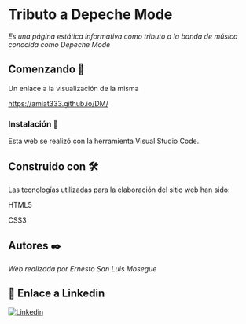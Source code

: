 # Tributo a Depeche Mode

_Es una página estática informativa como tributo a la banda de música conocida como Depeche Mode_

## Comenzando 🚀

Un enlace a la visualización de la misma

https://amiat333.github.io/DM/

### Instalación 🔧

Esta web se realizó con la herramienta Visual Studio Code.

## Construido con 🛠️

Las tecnologías utilizadas para la elaboración del sitio web han sido:

HTML5

CSS3

## Autores ✒️

_Web realizada por Ernesto San Luis Mosegue_

## 👋 Enlace a Linkedin

[![Linkedin](https://img.shields.io/badge/LinkedIn-0077B5?style=for-the-badge&logo=linkedin&logoColor=white)](https://www.linkedin.com/in/yanira-rodríguez-trujillo/)
